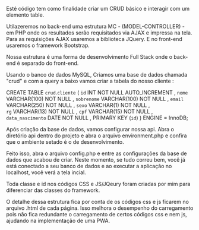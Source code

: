 Esté código tem como finalidade criar um CRUD básico e interagir com um elemento table.

Utilazeremos no back-end uma estrutura MC - (MODEL-CONTROLLER) - em PHP onde os resultados serão requisitados via AJAX e impressa na tela. Para as requisições AJAX usaremos a biblioteca JQuery. E no front-end usaremos o framework Bootstrap. 

Nossa estrutura é uma forma de desenvolvimento Full Stack onde o back-end é separado do front-end. 

Usando o banco de dados MySQL, Criamos uma base de dados chamada "crud" e com a query a baixo vamos criar a tabela do nosso cliente :

CREATE TABLE `crud`.`cliente` ( 
	`id` INT NOT NULL AUTO_INCREMENT , 
	`nome` VARCHAR(100) NOT NULL , 
	`sobrenome` VARCHAR(100) NOT NULL ,
	`email` VARCHAR(250) NOT NULL , 
	`sexo` VARCHAR(1) NOT NULL ,  
	`rg` VARCHAR(13) NOT NULL , 
	`cpf` VARCHAR(15) NOT NULL , 
	`data_nascimento` DATE NOT NULL , PRIMARY KEY (`id`)
) ENGINE = InnoDB;

Após criação da base de dados, vamos configurar nossa api. Abra o diretório api dentro do projeto e abra o arquivo environment.php e confira que o ambiente setado é o de desenvolvimento.

Feito isso, abra o arquivo config.php e entre as configurações da base de dados que acabou de criar. Neste momento, se tudo correu bem, você já está conectado a seu banco de dados e ao executar a aplicação no localhost, você verá a tela incial.

Toda classe e id nos códigos CSS e JS/JQeury foram criadas por mim para diferenciar das classes do framework.

O detalhe dessa estrutura fica por conta de os códigos css e js ficarem no arquivo .html de cada página. Isso melhora o desempenho do carregamento pois não fica redundante o carregamento de certos códigos css e nem js, ajudando na implementação de uma PWA.

